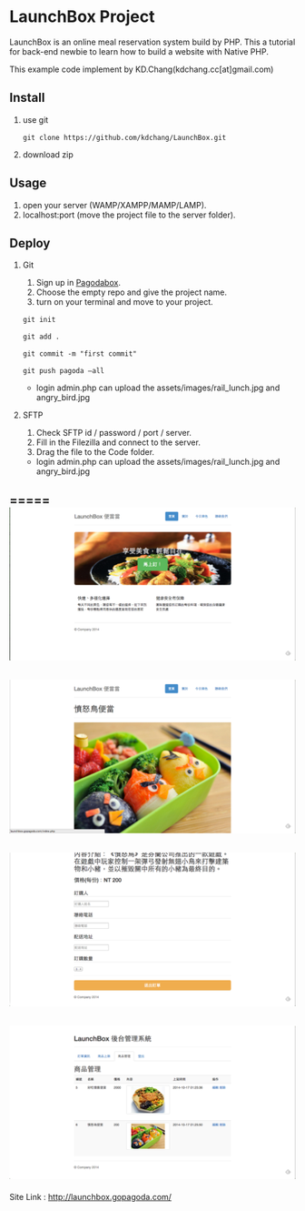 # LaunchBox Project 
LaunchBox is an online meal reservation system build by PHP. This a tutorial for back-end newbie to learn how to build a website with Native PHP. 

This example code implement by KD.Chang(kdchang.cc[at]gmail.com)

## Install
1. use git
	```
	git clone https://github.com/kdchang/LaunchBox.git
	```
	
2. download zip

## Usage
1. open your server (WAMP/XAMPP/MAMP/LAMP).
2. localhost:port (move the project file to the server folder).

## Deploy
1. Git
	1. Sign up in [Pagodabox](https://pagodabox.com/).
	2. Choose the empty repo and give the project name. 
	3. turn on your terminal and move to your project.
	```
	git init 
	```
	```
	git add .
	```
	```
	git commit -m "first commit"
	```
	```
	git push pagoda —all
	```
	* login admin.php can upload the assets/images/rail_lunch.jpg and angry_bird.jpg

2. SFTP
	1. Check SFTP id / password / port / server.
	2. Fill in the Filezilla and connect to the server.
	3. Drag the file to the Code folder.
	* login admin.php can upload the assets/images/rail_lunch.jpg and angry_bird.jpg

=====
![index](assets/images/index.png)
-----
![order](assets/images/order_1.png)
-----
![order](assets/images/order_2.png)
-----
![admin](assets/images/admin.png)
-----
Site Link : http://launchbox.gopagoda.com/
